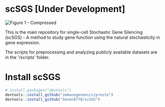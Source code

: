 # scSGS [Under Development]
![Figure 1 - Compressed](https://github.com/Xenon8778/scSGS/assets/61325229/9c629e1e-4b34-456d-a80e-7476622ff6b4)

This is the main repository for single-cell Stochastic Gene Silencing (scSGS) - A method to study gene function using the natural stochasticity in gene expression.

The scripts for preprocessing and analyzing publicly available datasets are in the '/scripts' folder.

# Install scSGS
```R
# install.packages("devtools")
devtools::install_github("immunogenomics/presto")
devtools::install_github("Xenon8778/scSGS")
```
